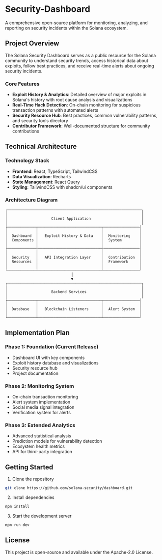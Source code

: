 # Security-Dashboard

A comprehensive open-source platform for monitoring, analyzing, and reporting on security incidents within the Solana ecosystem.



## Project Overview

The Solana Security Dashboard serves as a public resource for the Solana community to understand security trends, access historical data about exploits, follow best practices, and receive real-time alerts about ongoing security incidents.

### Core Features

- **Exploit History & Analytics**: Detailed overview of major exploits in Solana's history with root cause analysis and visualizations
- **Real-Time Hack Detection**: On-chain monitoring for suspicious transaction patterns with automated alerts
- **Security Resource Hub**: Best practices, common vulnerability patterns, and security tools directory
- **Contributor Framework**: Well-documented structure for community contributions

## Technical Architecture

### Technology Stack

- **Frontend**: React, TypeScript, TailwindCSS
- **Data Visualization**: Recharts
- **State Management**: React Query
- **Styling**: TailwindCSS with shadcn/ui components

### Architecture Diagram

```
┌─────────────────────────────────────────────────────────────┐
│                                                             │
│                    Client Application                       │
│                                                             │
├─────────────┬─────────────────────────────┬────────────────┤
│             │                             │                │
│  Dashboard  │   Exploit History & Data    │  Monitoring    │
│  Components │                             │  System        │
│             │                             │                │
├─────────────┼─────────────────────────────┼────────────────┤
│             │                             │                │
│  Security   │   API Integration Layer     │  Contribution  │
│  Resources  │                             │  Framework     │
│             │                             │                │
└─────────────┴─────────────────────────────┴────────────────┘
                              │
                              ▼
┌─────────────────────────────────────────────────────────────┐
│                                                             │
│                    Backend Services                         │
│                                                             │
├─────────────┬─────────────────────────────┬────────────────┤
│             │                             │                │
│  Database   │   Blockchain Listeners      │  Alert System  │
│             │                             │                │
└─────────────┴─────────────────────────────┴────────────────┘
```

## Implementation Plan

### Phase 1: Foundation (Current Release)
- Dashboard UI with key components
- Exploit history database and visualizations
- Security resource hub
- Project documentation

### Phase 2: Monitoring System
- On-chain transaction monitoring
- Alert system implementation
- Social media signal integration
- Verification system for alerts

### Phase 3: Extended Analytics
- Advanced statistical analysis
- Prediction models for vulnerability detection
- Ecosystem health metrics
- API for third-party integration


## Getting Started

1. Clone the repository
```bash
git clone https://github.com/solana-security/dashboard.git
```

2. Install dependencies
```bash
npm install
```

3. Start the development server
```bash
npm run dev
```

## License

This project is open-source and available under the Apache-2.0 License.
